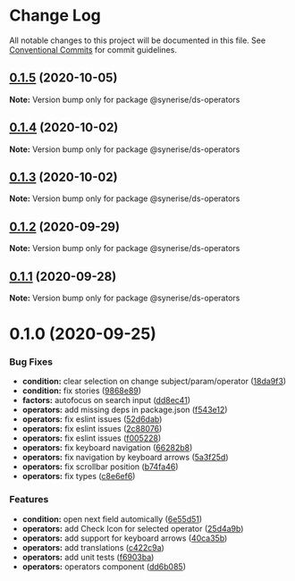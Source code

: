 # Change Log

All notable changes to this project will be documented in this file.
See [Conventional Commits](https://conventionalcommits.org) for commit guidelines.

## [0.1.5](https://github.com/Synerise/synerise-design/compare/@synerise/ds-operators@0.1.4...@synerise/ds-operators@0.1.5) (2020-10-05)

**Note:** Version bump only for package @synerise/ds-operators





## [0.1.4](https://github.com/Synerise/synerise-design/compare/@synerise/ds-operators@0.1.3...@synerise/ds-operators@0.1.4) (2020-10-02)

**Note:** Version bump only for package @synerise/ds-operators





## [0.1.3](https://github.com/Synerise/synerise-design/compare/@synerise/ds-operators@0.1.2...@synerise/ds-operators@0.1.3) (2020-10-02)

**Note:** Version bump only for package @synerise/ds-operators





## [0.1.2](https://github.com/Synerise/synerise-design/compare/@synerise/ds-operators@0.1.1...@synerise/ds-operators@0.1.2) (2020-09-29)

**Note:** Version bump only for package @synerise/ds-operators





## [0.1.1](https://github.com/Synerise/synerise-design/compare/@synerise/ds-operators@0.1.0...@synerise/ds-operators@0.1.1) (2020-09-28)

**Note:** Version bump only for package @synerise/ds-operators





# 0.1.0 (2020-09-25)


### Bug Fixes

* **condition:** clear selection on change subject/param/operator ([18da9f3](https://github.com/Synerise/synerise-design/commit/18da9f378afdf447ad8bc10f149c08e832205f55))
* **condition:** fix stories ([9868e89](https://github.com/Synerise/synerise-design/commit/9868e89273306c9f5d47a3b46a4253e0d782748a))
* **factors:** autofocus on search input ([dd8ec41](https://github.com/Synerise/synerise-design/commit/dd8ec41ca45bf98437e24d4ca015b87c9dab00f7))
* **operators:** add missing deps in package.json ([f543e12](https://github.com/Synerise/synerise-design/commit/f543e12fb196902e39147210c13da2e5be61ad67))
* **operators:** fix eslint issues ([52d6dab](https://github.com/Synerise/synerise-design/commit/52d6dabc570d7d7087d9dde98a9403fb88235741))
* **operators:** fix eslint issues ([2c88076](https://github.com/Synerise/synerise-design/commit/2c88076f52667b0669a0f2a6620a1571e694f04a))
* **operators:** fix eslint issues ([f005228](https://github.com/Synerise/synerise-design/commit/f00522856ae70d568cbd8e3d66c5caabdbf31206))
* **operators:** fix keyboard navigation ([66282b8](https://github.com/Synerise/synerise-design/commit/66282b8e0862e1dcd38bfc87ed3e31ee1aaf493e))
* **operators:** fix navigation by keyboard arrows ([5a3f25d](https://github.com/Synerise/synerise-design/commit/5a3f25de67d03eea9f053854ab37eefc45af7136))
* **operators:** fix scrollbar position ([b74fa46](https://github.com/Synerise/synerise-design/commit/b74fa46ced218d7097ff1d4d043094d85376db30))
* **operators:** fix types ([c8e6ef6](https://github.com/Synerise/synerise-design/commit/c8e6ef6e670d71da9442f41443af2dcda3a0151f))


### Features

* **condition:** open next field automically ([6e55d51](https://github.com/Synerise/synerise-design/commit/6e55d51fd252223c45d3926706cf31844dedd07a))
* **operators:** add Check Icon for selected operator ([25d4a9b](https://github.com/Synerise/synerise-design/commit/25d4a9b0d0151a851b546e752423c5397e0cde58))
* **operators:** add support for keyboard arrows ([40ca35b](https://github.com/Synerise/synerise-design/commit/40ca35b755032ca0d21dac5f994d950963bcc55d))
* **operators:** add translations ([c422c9a](https://github.com/Synerise/synerise-design/commit/c422c9ac57d9d40f09ed245f000e6c66f95f6061))
* **operators:** add unit tests ([f6903ba](https://github.com/Synerise/synerise-design/commit/f6903bab9dcee368d5194e3f80d8cd89b1bb9a51))
* **operators:** operators component ([dd6b085](https://github.com/Synerise/synerise-design/commit/dd6b08591651f18e68bef9f298efe37e80e346c7))
